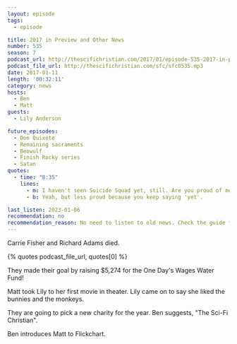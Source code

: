 ```yaml
---
layout: episode
tags:
  - episode

title: 2017 in Preview and Other News
number: 535 
season: 7
podcast_url: http://thescifichristian.com/2017/01/episode-535-2017-in-preview-and-other-news/
podcast_file_url: http://thescifichristian.com/sfc/sfc0535.mp3
date: 2017-01-11
length: '00:32:11'
category: news
hosts:
  - Ben
  - Matt
guests:
  - Lily Anderson

future_episodes:
  - Don Quixote
  - Remaining sacraments
  - Beowulf
  - Finish Rocky series
  - Satan
quotes:
  - time: "8:35"
    lines:
      - m: I haven't seen Suicide Squad yet, still. Are you proud of me?
      - b: Yeah, but less proud because you keep saying 'yet'.

last_listen: 2023-01-06
recommendation: no
recommendation_reason: No need to listen to old news. Check the guide for what's interesting in hindsight.
---
```


Carrie Fisher and Richard Adams died.

{% quotes podcast_file_url, quotes[0] %}

They made their goal by raising $5,274 for the One Day's Wages Water Fund!

Matt took Lily to her first movie in theater. Lily came on to say she liked the bunnies and the monkeys.

They are going to pick a new charity for the year. Ben suggests, "The Sci-Fi Christian".

Ben introduces Matt to Flickchart.